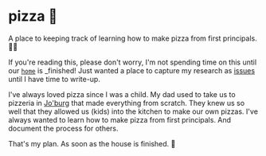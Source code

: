 # pizza 🍕

A place to keeping track of learning how to make pizza from first principals. 👨‍🔬

If you're reading this, please don't worry, I'm not spending time on this
until our 
[`home`](https://github.com/dwyl/home) 
is _finished!
Just wanted a place to capture my research as 
[issues](https://github.com/nelsonic/pizza/issues) 
until I have time to write-up.

I've always loved pizza since I was a child.
My dad used to take us to pizzeria in 
[Jo'burg](https://en.wikipedia.org/wiki/Johannesburg)
that made everything from scratch.
They knew us so well that they allowed us (kids)
into the kitchen to make our own pizzas.
I've always wanted 
to learn how to make pizza
from first principals.
And document the process for others.

That's my plan.
As soon as the house is finished. 🏡
